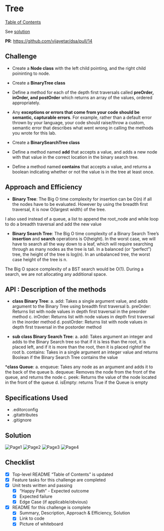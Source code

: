 # Tree

[Table of Contents](../../../README.md)

See [solution](tree.py)

__PR__: https://github.com/vijayetar/dsa/pull/14

## Challenge
* Create a __Node class__ with the left child pointing, and the right child poininting to node.
* Create a __BinaryTree class__
* Define a method for each of the depth first traversals called __preOrder, inOrder, and postOrder__ which returns an array of the values, ordered appropriately.
* Any __exceptions or errors that come from your code should be semantic, capturable errors__. For example, rather than a default error thrown by your language, your code should raise/throw a custom, semantic error that describes what went wrong in calling the methods you wrote for this lab.

* Create a __BinarySearchTree class__
* Define a method named __add__ that accepts a value, and adds a new node with that value in the correct location in the binary search tree.
* Define a method named __contains__ that accepts a value, and returns a boolean indicating whether or not the value is in the tree at least once.

## Approach and Efficiency
* __Binary Tree__:
The Big O time complexity for insertion can be O(n) if all the nodes have to be evaluated. However by using the breadth first traversal, it is now O(largest width) of the tree.

I also used instead of a queue, a list to append the root_node and while loop to do a breadth traversal and add the new value

* __Binary Search Tree__:
The Big O time complexity of a Binary Search Tree’s __insertion__ and __search__ operations is O(height). In the worst case, we will have to search all the way down to a leaf, which will require searching through as many nodes as the tree is tall. In a balanced (or “perfect”) tree, the height of the tree is log(n). In an unbalanced tree, the worst case height of the tree is n.

The Big O space complexity of a BST search would be O(1). During a search, we are not allocating any additional space.

## API  : Description of the methods
* __class Binary Tree__:
a. add: Takes a single argument value, and adds argument to the Binary Tree using breadth first traversal
b. preOrder: Returns list with node values in depth first traversal in the preorder method
c. inOrder: Returns list with node values in depth first traversal in the inorder method
d. postOrder: Returns list with node values in depth first traversal in the postorder method

* __sub class Binary Search Tree__:
a. add: Takes argument an integer and adds to the Binary Search tree so that if it is less than the root, it is placed left, and if it is more than the root, then it is placed rightof the root
b. contains: Takes in a single argument an integer value and returns Boolean if the Binary Search Tree contains the value

*__class Queue__:
a. enqueue: Takes any node as an argument and adds it to the back of the queue
b. dequeue: Removes the node from the front of the queue, and returns the node
c. peek: Returns the value of the node located in the front of the queue
d. isEmpty: returns True if the Queue is empty

## Specifications Used
* .editorconfig
* .gitattributes
* .gitignore

## Solution
![Page1](../../assets/BT_1.jpg)
![Page2](../../assets/BT_2.jpg)
![Page3](../../assets/BT_3.jpg)
![Page4](../../assets/BT_4.jpg)

## Checklist
 - [x] Top-level README “Table of Contents” is updated
 - [x]  Feature tasks for this challenge are completed
 - [x] Unit tests written and passing
     - [x] “Happy Path” - Expected outcome
     - [x] Expected failure
     - [x] Edge Case (if applicable/obvious)
 - [x] README for this challenge is complete
     - [x] Summary, Description, Approach & Efficiency, Solution
     - [x] Link to code
     - [x] Picture of whiteboard
